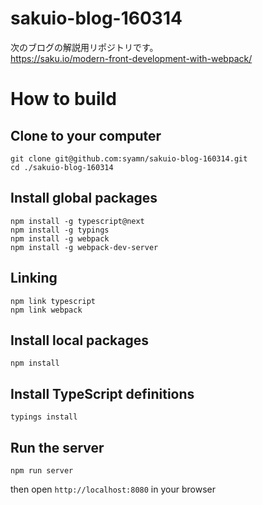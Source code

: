 # sakuio-blog-160314

次のブログの解説用リポジトリです。  
https://saku.io/modern-front-development-with-webpack/


# How to build
## Clone to your computer
```
git clone git@github.com:syamn/sakuio-blog-160314.git
cd ./sakuio-blog-160314
```

## Install global packages
```
npm install -g typescript@next
npm install -g typings
npm install -g webpack
npm install -g webpack-dev-server
```

## Linking
```
npm link typescript
npm link webpack
```

## Install local packages
```
npm install
```

## Install TypeScript definitions
```
typings install
```

## Run the server
```
npm run server
```

then open `http://localhost:8080` in your browser
